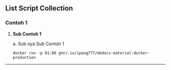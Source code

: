 <!-- # Welcome to MkDocs -->

## List Script Collection

### Contoh 1

1. **Sub Contoh 1**
	
	a. Sub nya Sub Contoh 1 

	```
	docker run -p 81:80 ghcr.io/ipang777/mkdocs-material-docker-production
	```

---
